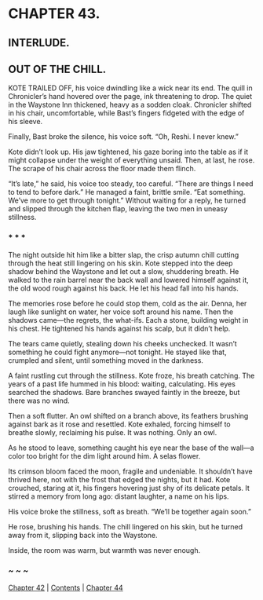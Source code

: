 # CHAPTER 43.

## INTERLUDE.

## OUT OF THE CHILL.


KOTE TRAILED OFF, his voice dwindling like a wick near its end. The quill in Chronicler’s hand hovered over the page, ink threatening to drop. The quiet in the Waystone Inn thickened, heavy as a sodden cloak. Chronicler shifted in his chair, uncomfortable, while Bast’s fingers fidgeted with the edge of his sleeve.  

Finally, Bast broke the silence, his voice soft. “Oh, Reshi. I never knew.”  

Kote didn’t look up. His jaw tightened, his gaze boring into the table as if it might collapse under the weight of everything unsaid. Then, at last, he rose. The scrape of his chair across the floor made them flinch.  

“It’s late,” he said, his voice too steady, too careful. “There are things I need to tend to before dark.” He managed a faint, brittle smile. “Eat something. We’ve more to get through tonight.” Without waiting for a reply, he turned and slipped through the kitchen flap, leaving the two men in uneasy stillness.  

### * * *

The night outside hit him like a bitter slap, the crisp autumn chill cutting through the heat still lingering on his skin. Kote stepped into the deep shadow behind the Waystone and let out a slow, shuddering breath. He walked to the rain barrel near the back wall and lowered himself against it, the old wood rough against his back. He let his head fall into his hands.  

The memories rose before he could stop them, cold as the air. Denna, her laugh like sunlight on water, her voice soft around his name. Then the shadows came—the regrets, the what-ifs. Each a stone, building weight in his chest. He tightened his hands against his scalp, but it didn’t help.  

The tears came quietly, stealing down his cheeks unchecked. It wasn’t something he could fight anymore—not tonight. He stayed like that, crumpled and silent, until something moved in the darkness.  

A faint rustling cut through the stillness. Kote froze, his breath catching. The years of a past life hummed in his blood: waiting, calculating. His eyes searched the shadows. Bare branches swayed faintly in the breeze, but there was no wind.  

Then a soft flutter. An owl shifted on a branch above, its feathers brushing against bark as it rose and resettled. Kote exhaled, forcing himself to breathe slowly, reclaiming his pulse. It was nothing. Only an owl.  

As he stood to leave, something caught his eye near the base of the wall—a color too bright for the dim light around him. A selas flower.  

Its crimson bloom faced the moon, fragile and undeniable. It shouldn’t have thrived here, not with the frost that edged the nights, but it had. Kote crouched, staring at it, his fingers hovering just shy of its delicate petals. It stirred a memory from long ago: distant laughter, a name on his lips.  

His voice broke the stillness, soft as breath. “We’ll be together again soon.”  

He rose, brushing his hands. The chill lingered on his skin, but he turned away from it, slipping back into the Waystone.  

Inside, the room was warm, but warmth was never enough.  

### ~ ~ ~

[Chapter 42](CHAPTER_42.md) | [Contents](Contents.md) | [Chapter 44](CHAPTER_44.md)
